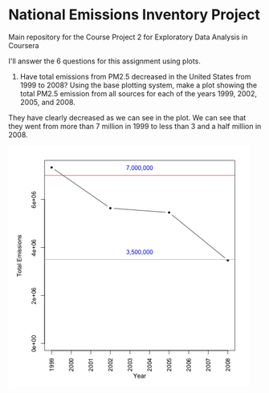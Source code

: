 # National Emissions Inventory Project
Main repository for the Course Project 2 for Exploratory Data Analysis in Coursera

I'll answer the 6 questions for this assignment using plots.

1. Have total emissions from PM2.5 decreased in the United States from 1999 to 2008? Using the base plotting system, make a plot showing the total PM2.5 emission from all sources for each of the years 1999, 2002, 2005, and 2008.

They have clearly decreased as we can see in the plot. We can see that they went from more than 7 million in 1999 to less than 3 and a half million in 2008.

![alt tag](https://raw.githubusercontent.com/ManuelAyaso/NationalEmissionsInventory/master/images/totalEmissions.png)

